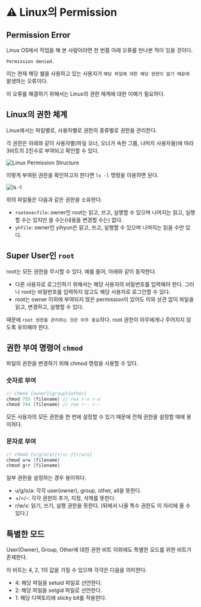 
# ⚠ Linux의 Permission

## Permission Error

Linux OS에서 작업을 해 본 사람이라면 한 번쯤 아래 오류를 만나본 적이 있을 것이다.

```shell
Permission denied.
```

이는 현재 해당 쉘을 사용하고 있는 사용자가 `해당 파일에 대한 해당 권한이 없기 때문에` 발생하는 오류이다.

이 오류를 해결하기 위해서는 Linux의 권한 체계에 대한 이해가 필요하다.

## Linux의 권한 체계

Linux에서는 파일별로, 사용자별로 권한의 종류별로 권한을 관리한다.

각 권한은 아래와 같이 사용자별(파일 오너, 오너가 속한 그룹, 나머지 사용자들)에 따라 3비트의 2진수로 부여되고 확인할 수 있다.

![Linux Permission Structure](https://s3.us-west-2.amazonaws.com/secure.notion-static.com/e05bd834-0c1c-4be6-b999-57e942a981f6/Untitled.png?X-Amz-Algorithm=AWS4-HMAC-SHA256&X-Amz-Content-Sha256=UNSIGNED-PAYLOAD&X-Amz-Credential=AKIAT73L2G45EIPT3X45%2F20220327%2Fus-west-2%2Fs3%2Faws4_request&X-Amz-Date=20220327T123550Z&X-Amz-Expires=86400&X-Amz-Signature=972555a4857531cea3143036966451aa6fcba1fe32723a7d06f9fa092c09d5cf&X-Amz-SignedHeaders=host&response-content-disposition=filename%20%3D%22Untitled.png%22&x-id=GetObject)

이렇게 부여된 권한을 확인하고자 한다면 `ls -l` 명령을 이용하면 된다.

![ls -l](https://s3.us-west-2.amazonaws.com/secure.notion-static.com/a06a6b2d-8d84-46ac-a23a-7670ddc5b0a1/Untitled.png?X-Amz-Algorithm=AWS4-HMAC-SHA256&X-Amz-Content-Sha256=UNSIGNED-PAYLOAD&X-Amz-Credential=AKIAT73L2G45EIPT3X45%2F20220327%2Fus-west-2%2Fs3%2Faws4_request&X-Amz-Date=20220327T123614Z&X-Amz-Expires=86400&X-Amz-Signature=cca5e716b572e754095642a5da25637a0735371760bca3a867e7aed2a5eb2c2b&X-Amz-SignedHeaders=host&response-content-disposition=filename%20%3D%22Untitled.png%22&x-id=GetObject)

위의 파일들은 다음과 같은 권한을 소유한다.

- `rootexecfile`: owner인 root는 읽고, 쓰고, 실행할 수 있으며 나머지는 읽고, 실행할 수는 있지만 쓸 수는(내용을 변경할 수는) 없다.
- `yhfile`: owner인 yihyun은 읽고, 쓰고, 실행할 수 있으며 나머지는 읽을 수만 있다.

## Super User인 `root`

root는 모든 권한을 무시할 수 있다. 예를 들어, 아래와 같이 동작한다.

- 다른 사용자로 로그인하기 위해서는 해당 사용자의 비밀번호를 입력해야 한다. 그러나 root는 비밀번호를 입력하지 않고도 해당 사용자로 로그인할 수 있다.
- root는 owner 이외에 부여되지 않은 permission이 있어도 이와 상관 없이 파일을 읽고, 변경하고, 실행할 수 있다.

때문에 `root 권한을 관리하는 것은 아주 중요`하다. root 권한이 아무에게나 주어지지 않도록 유의해야 한다.

## 권한 부여 명령어 `chmod`

파일의 권한을 변경하기 위해 chmod 명령을 사용할 수 있다.

### 숫자로 부여

```java
// chmod {owner}{group}{other}
chmod 755 {filename} // rwx r-x r-x
chmod 744 {filename} // rwx r-- r--
```

모든 사용자의 모든 권한을 한 번에 설정할 수 있기 때문에 전체 권한을 설정할 때에 용이하다.

### 문자로 부여

```java
// chmod {u/g/o/a}{+/=/-}{r/w/x}
chmod u+w {filename}
chmod g+r {filename}
```

일부 권한을 설정하는 경우 용이하다.

- u/g/o/a: 각각 user(owner), group, other, all을 뜻한다.
- +/=/-: 각각 권한의 추가, 지정, 삭제를 뜻한다.
- r/w/x: 읽기, 쓰기, 실행 권한을 뜻한다. (뒤에서 나올 특수 권한도 이 자리에 올 수 있다.)

## 특별한 모드

User(Owner), Group, Other에 대한 권한 비트 이외에도 특별한 모드를 위한 비트가 존재한다.

이 비트는 4, 2, 1의 값을 가질 수 있으며 각각은 다음을 의미한다.

- 4: 해당 파일을 setuid 파일로 선언한다.
- 2: 해당 파일을 setgid 파일로 선언한다.
- 1: 해당 디렉토리에 sticky bit를 적용한다.
